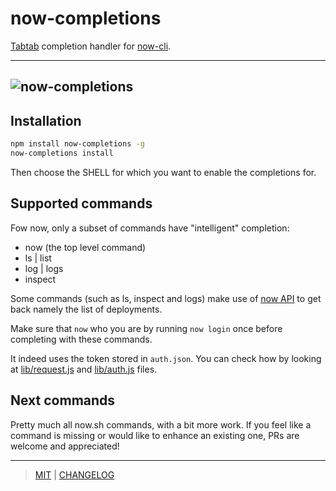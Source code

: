 # now-completions

[Tabtab](https://github.com/mklabs/tabtab) completion handler for
[now-cli](https://github.com/zeit/now-cli).

---
![now-completions](https://user-images.githubusercontent.com/113832/46511339-61495400-c84e-11e8-872c-e49a9530e154.gif)
---

## Installation

```sh
npm install now-completions -g
now-completions install
```

Then choose the SHELL for which you want to enable the completions for.

## Supported commands

Fow now, only a subset of commands have "intelligent" completion:

- now (the top level command)
- ls | list
- log | logs
- inspect

Some commands (such as ls, inspect and logs) make use of [now
API](https://zeit.co/api#introduction) to get back namely the list of
deployments.

Make sure that `now` who you are by running `now login` once before completing
with these commands.

It indeed uses the token stored in `auth.json`. You can check how by looking at
[lib/request.js](./lib/request.js) and [lib/auth.js](./lib/auth.js) files.

## Next commands

Pretty much all now.sh commands, with a bit more work. If you feel like a
command is missing or would like to enhance an existing one, PRs are welcome
and appreciated!

---

> [MIT](./LICENSE) | [CHANGELOG](./CHANGELOG)
